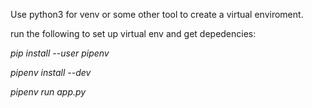 Use python3 for venv or some other tool to create a virtual enviroment.

run the following to set up virtual env and get depedencies:

*pip install --user pipenv*  

*pipenv install --dev*  

*pipenv run app.py*  

